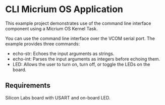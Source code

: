 # CLI Micrium OS Application

This example project demonstrates use of the command line interface component using a Micrium OS Kernel Task.

You can use the command line interface over the VCOM serial port.
The example provides three commands:
* echo-str: Echoes the input arguments as strings.
* echo-int: Parses the input arguments as integers before echoing them.
* LED: Allows the user to turn on, turn off, or toggle the LEDs on the board.

## Requirements

Silicon Labs board with USART and on-board LED.